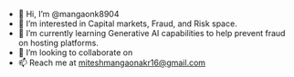- 👋 Hi, I’m @mangaonk8904
- 👀 I’m interested in Capital markets, Fraud, and Risk space.
- 🌱 I’m currently learning Generative AI capabilities to help prevent fraud on hosting platforms.
- 💞️ I’m looking to collaborate on 
- 📫 Reach me at miteshmangaonakr16@gmail.com

<!---
mangaonk8904/mangaonk8904 is a ✨ special ✨ repository because its `README.md` (this file) appears on your GitHub profile.
You can click the Preview link to take a look at your changes.
--->
